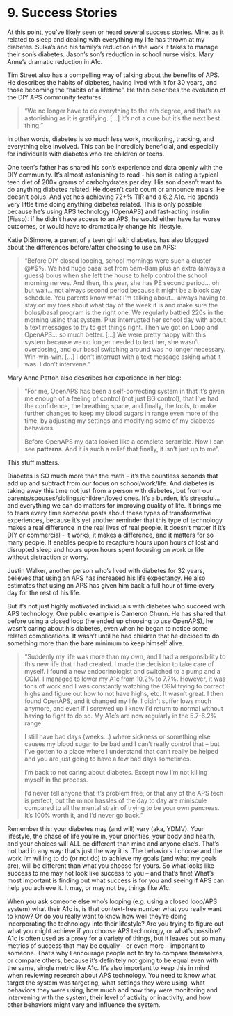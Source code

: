# 9. Success Stories

At this point, you’ve likely seen or heard several success stories. Mine, as it related to sleep and dealing with everything my life has thrown at my diabetes. Sulka’s and his family’s reduction in the work it takes to manage their son’s diabetes. Jason’s son’s reduction in school nurse visits. Mary Anne’s dramatic reduction in A1c.

Tim Street also has a compelling way of talking about the benefits of APS. He describes the habits of diabetes, having lived with it for 30 years, and those becoming the “habits of a lifetime”. He then describes the evolution of the DIY APS community features:

> “We no longer have to do everything to the nth degree, and that’s as astonishing as it is gratifying. \[...\] It’s not a cure but it’s the next best thing.”

In other words, diabetes is so much less work, monitoring, tracking, and everything else involved. This can be incredibly beneficial, and especially for individuals with diabetes who are children or teens.

One teen’s father has shared his son’s experience and data openly with the DIY community. It’s almost astonishing to read - his son is eating a typical teen diet of 200+ grams of carbohydrates per day. His son doesn’t want to do anything diabetes related. He doesn’t carb count or announce meals. He doesn’t bolus. And yet he’s achieving 72+% TIR and a 6.2 A1c. He spends very little time doing anything diabetes related. This is only possible because he’s using APS technology \(OpenAPS\) and fast-acting insulin \(Fiasp\): if he didn’t have access to an APS, he would either have far worse outcomes, or would have to dramatically change his lifestyle.

Katie DiSimone, a parent of a teen girl with diabetes, has also blogged about the differences before/after choosing to use an APS:

> “Before DIY closed looping, school mornings were such a cluster @\#$%. We had huge basal set from 5am-8am plus an extra \(always a guess\) bolus when she left the house to help control the school morning nerves. And then, this year, she has PE second period... oh but wait... not always second period because it might be a block day schedule. You parents know what I’m talking about... always having to stay on my toes about what day of the week it is and make sure the bolus/basal program is the right one. We regularly battled 220s in the morning using that system. Plus interrupted her school day with about 5 text messages to try to get things right. Then we got on Loop and OpenAPS... so much better. \[...\] We were pretty happy with this system because we no longer needed to text her, she wasn’t overdosing, and our basal switching around was no longer necessary. Win-win-win. \[...\] I don’t interrupt with a text message asking what it was. I don’t intervene.”

Mary Anne Patton also describes her experience in her blog:

> “For me, OpenAPS has been a self-correcting system in that it’s given me enough of a feeling of control \(not just BG control\), that I’ve had the confidence, the breathing space, and finally, the tools, to make further changes to keep my blood sugars in range even more of the time, by adjusting my settings and modifying some of my diabetes behaviors.  
>   
> Before OpenAPS my data looked like a complete scramble. Now I can see **patterns**. And it is such a relief that finally, it isn’t just up to me”.

This stuff matters.

Diabetes is SO much more than the math – it’s the countless seconds that add up and subtract from our focus on school/work/life. And diabetes is taking away this time not just from a person with diabetes, but from our parents/spouses/siblings/children/loved ones. It’s a burden, it’s stressful... and everything we can do matters for improving quality of life. It brings me to tears every time someone posts about these types of transformative experiences, because it’s yet another reminder that this type of technology makes a real difference in the real lives of real people. It doesn’t matter if it’s DIY or commercial - it works, it makes a difference, and it matters for so many people. It enables people to recapture hours upon hours of lost and disrupted sleep and hours upon hours spent focusing on work or life without distraction or worry.

Justin Walker, another person who’s lived with diabetes for 32 years, believes that using an APS has increased his life expectancy. He also estimates that using an APS has given him back a full hour of time every day for the rest of his life.

But it’s not just highly motivated individuals with diabetes who succeed with APS technology. One public example is Cameron Chunn. He has shared that before using a closed loop \(he ended up choosing to use OpenAPS\), he wasn’t caring about his diabetes, even when he began to notice some related complications. It wasn’t until he had children that he decided to do something more than the bare minimum to keep himself alive.

> “Suddenly my life was more than my own, and I had a responsibility to this new life that I had created. I made the decision to take care of myself. I found a new endocrinologist and switched to a pump and a CGM. I managed to lower my A1c from 10.2% to 7.7%. However, it was tons of work and I was constantly watching the CGM trying to correct highs and figure out how to not have highs, etc. It wasn’t great. I then found OpenAPS, and it changed my life. I didn’t suffer lows much anymore, and even if I screwed up I knew I’d return to normal without having to fight to do so. My A1c’s are now regularly in the 5.7-6.2% range.  
>   
> I still have bad days \(weeks...\) where sickness or something else causes my blood sugar to be bad and I can’t really control that – but I’ve gotten to a place where I understand that can’t really be helped and you are just going to have a few bad days sometimes.  
>   
> I’m back to not caring about diabetes. Except now I’m not killing myself in the process.  
>   
> I’d never tell anyone that it’s problem free, or that any of the APS tech is perfect, but the minor hassles of the day to day are miniscule compared to all the mental strain of trying to be your own pancreas. It’s 100% worth it, and I’d never go back.”

Remember this: your diabetes may \(and will\) vary \(aka, YDMV\). Your lifestyle, the phase of life you’re in, your priorities, your body and health, and your choices will ALL be different than mine and anyone else’s. That’s not bad in any way: that’s just the way it is. The behaviors I choose and the work I’m willing to do \(or not do\) to achieve my goals \(and what my goals are\), will be different than what you choose for yours. So what looks like success to me may not look like success to you – and that’s fine! What’s most important is finding out what success is for you and seeing if APS can help you achieve it. It may, or may not be, things like A1c.

When you ask someone else who’s looping \(e.g. using a closed loop/APS system\) what their A1c is, is that context-free number what you really want to know? Or do you really want to know how well they’re doing incorporating the technology into their lifestyle? Are you trying to figure out what you might achieve if you choose APS technology, or what’s possible? A1c is often used as a proxy for a variety of things, but it leaves out so many metrics of success that may be equally – or even more – important to someone. That’s why I encourage people not to try to compare themselves, or compare others, because it’s definitely not going to be equal even with the same, single metric like A1c. It’s also important to keep this in mind when reviewing research about APS technology. You need to know what target the system was targeting, what settings they were using, what behaviors they were using, how much and how they were monitoring and intervening with the system, their level of activity or inactivity, and how other behaviors might vary and influence the system.

